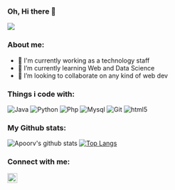 ### Oh, Hi there 👋

![](https://komarev.com/ghpvc/?username=rhbekti)

<!--![](https://www.chawtechsolutions.com/wp-content/uploads/2019/03/developer.gif) -->
<!-- <p>
  <img alt="Laravel" src="https://www.chawtechsolutions.com/wp-content/uploads/2019/03/developer.gif" width="50%" />
</p> -->

### About me:

- 🔭 I'm currently working as a technology staff
- 🌱 I’m currently learning Web and Data Science
- 👯 I’m looking to collaborate on any kind of web dev

### Things i code with:

<p>
  <img alt="Java" src="https://img.shields.io/badge/-Java-green?style=flat-square&logo=java&logoColor=white" />
  <img alt="Python" src="https://img.shields.io/badge/-Python-yellow?style=flat-square&logo=python&logoColor=white" />
  <img alt="Php" src="https://img.shields.io/badge/-PHP-blue?style=flat-square&logo=php&logoColor=white" />
  <img alt="Mysql" src="https://img.shields.io/badge/-Mysql-9C27B0?style=flat-square&logo=mysql&logoColor=white" />
  <img alt="Git" src="https://img.shields.io/badge/-Git-F05032?style=flat-square&logo=git&logoColor=white" />
  <img alt="html5" src="https://img.shields.io/badge/-HTML5-E34F26?style=flat-square&logo=html5&logoColor=white" />
</p>

### My Github stats:
![Apoorv's github stats](https://github-readme-stats.vercel.app/api?username=rhbekti&show_icons=true&title_color=000&icon_color=8ac926&text_color=000&bg_color=fff&hide=[%22stars%22])
[![Top Langs](https://github-readme-stats.vercel.app/api/top-langs/?username=rhbekti&layout=compact&text_color=000&bg_color=fff)](https://github.com/anuraghazra/github-readme-stats)

### Connect with me:
[<img align="left" alt="rhbekti | Instagram" width="22px" src="https://cdn.jsdelivr.net/npm/simple-icons@v3/icons/instagram.svg" />][instagram]

[instagram]: https://instagram.com/rhbekti
